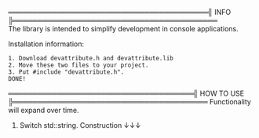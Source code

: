 ═════════════════════════════════════════╣ INFO ╠══════════════════════════════════════════                            
 The library is intended to simplify development in console applications. 

 Installation information:
 
	1. Download devattribute.h and devattribute.lib
	2. Move these two files to your project.
	3. Put #include "devattribute.h".
	DONE!
	
══════════════════════════════════════╣ HOW TO USE ╠════════════════════════════════════════
Functionality will expand over time.
 1. Switch std::string. Construction ↓↓↓
